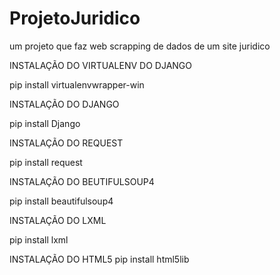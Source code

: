 # ProjetoJuridico

um projeto que faz web scrapping de dados de um site juridico

INSTALAÇÃO DO VIRTUALENV DO DJANGO

pip install virtualenvwrapper-win

INSTALAÇÃO DO DJANGO 

pip install Django

INSTALAÇÃO DO REQUEST 

pip install request 

INSTALAÇÃO DO BEUTIFULSOUP4

pip install beautifulsoup4

INSTALAÇÃO DO LXML

pip install lxml

INSTALAÇÃO DO HTML5
pip install html5lib


